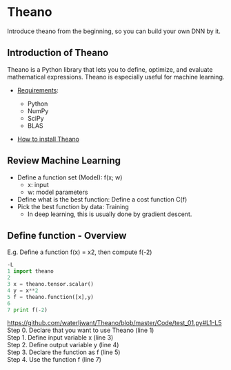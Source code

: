 # Theano
Introduce theano from the beginning, so you can build your own DNN by it.
## Introduction of Theano
Theano is a Python library that lets you to define, optimize, and evaluate mathematical expressions.
Theano is especially useful for machine learning.
* [Requirements](http://deeplearning.net/software/theano/requirements.html):
	* Python
	* NumPy
	* SciPy
	* BLAS

* [How to install Theano](http://deeplearning.net/software/theano/install.html)   
## Review Machine Learning
* Define a function set (Model): f(x; w)   
	* x: input
	* w: model parameters
* Define what is the best function: Define a cost function C(f)
* Pick the best function by data: Training
	* In deep learning, this is usually done by gradient descent.
## Define function - Overview
E.g. Define a function f(x) = x2, then compute f(-2)
```python
-L
1 import theano
2 
3 x = theano.tensor.scalar()
4 y = x**2
5 f = theano.function([x],y)
6 
7 print f(-2)
```
https://github.com/waterljwant/Theano/blob/master/Code/test_01.py#L1-L5
Step 0. Declare that you want to use Theano (line 1)   
Step 1. Define input variable x (line 3)   
Step 2. Define output variable y (line 4)   
Step 3. Declare the function as f (line 5)   
Step 4. Use the function f (line 7)   
